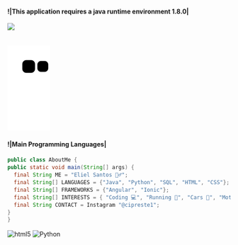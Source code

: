 <h4>!|This application requires a java runtime environment 1.8.0|</h4>

<img src="https://i.pinimg.com/280x280_RS/5a/f4/7b/5af47b95efe259de6340e2e8d75c7b08.jpg" width="200"><br><br>
 
![snake gif](https://github.com/Formandodev/Formandodev/blob/output/github-contribution-grid-snake.svg)

<h4>!|Main Programming Languages|</h4> 

  ```java
public class AboutMe {
  public static void main(String[] args) {
    final String ME = "Eliel Santos 🙋‍♂️";
    final String[] LANGUAGES = {"Java", "Python", "SQL", "HTML", "CSS"};
    final String[] FRAMEWORKS = {"Angular", "Ionic"};
    final String[] INTERESTS = { "Coding 💻", "Running 🏃", "Cars 🚗", "Motorbikes 🏍️",};
    final String CONTACT = Instagram "@cipreste1";
  }
}

```
 
<div style="display: inline_block">
  <img align="center" alt="html5" src="https://img.shields.io/badge/HTML5-E34F26?style=for-the-badge&logo=html5&logoColor=white" />
  <img align="center" alt="Python" src="https://camo.githubusercontent.com/a71f1a20d58a3506dd5f32dcb31461bd5102a0bd33dbf49db9195c589eaca8d7/68747470733a2f2f696d672e736869656c64732e696f2f62616467652f707974686f6e2532302d2532333134333534432e7376673f267374796c653d666f722d7468652d6261646765266c6f676f3d707974686f6e266c6f676f436f6c6f723d7768697465" /> 
</div><br> 





